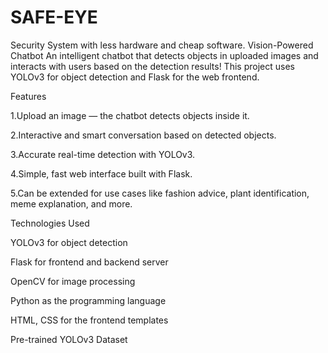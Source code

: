 # SAFE-EYE
Security System with less hardware and cheap software. 
Vision-Powered Chatbot
An intelligent chatbot that detects objects in uploaded images and interacts with users based on the detection results! This project uses YOLOv3 for object detection and Flask for the web frontend.

Features

1.Upload an image — the chatbot detects objects inside it.

2.Interactive and smart conversation based on detected objects.

3.Accurate real-time detection with YOLOv3.

4.Simple, fast web interface built with Flask.

5.Can be extended for use cases like fashion advice, plant identification, meme explanation, and more.

Technologies Used

YOLOv3 for object detection

Flask for frontend and backend server

OpenCV for image processing

Python as the programming language

HTML, CSS for the frontend templates

Pre-trained YOLOv3 Dataset
